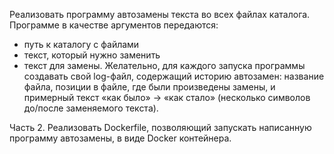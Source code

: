 Реализовать программу автозамены текста во всех файлах каталога.
Программе в качестве аргументов передаются:

* путь к каталогу с файлами
* текст, который нужно заменить
* текст для замены.
Желательно, для каждого запуска программы создавать свой log-файл, содержащий историю автозамен: название файла, позиции в файле, где были произведены замены, и примерный текст «как было» -> «как стало» (несколько символов до/после заменяемого текста).

Часть 2.
Реализовать Dockerfile, позволяющий запускать написанную программу автозамены, в виде Docker контейнера.

